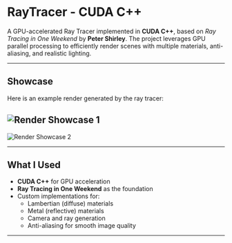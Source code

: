 # **RayTracer - CUDA C++**

A GPU-accelerated Ray Tracer implemented in **CUDA C++**, based on *Ray Tracing in One Weekend* by **Peter Shirley**. The project leverages GPU parallel processing to efficiently render scenes with multiple materials, anti-aliasing, and realistic lighting.

---

## **Showcase**

Here is an example render generated by the ray tracer:

![Render Showcase 1](https://github.com/user-attachments/assets/a649ec5e-a179-46db-8173-b0d47ec411bb)
---
![Render Showcase 2](https://github.com/user-attachments/assets/a5905b6b-a061-4524-a332-30d45c062417)


---

## **What I Used**

- **CUDA C++** for GPU acceleration  
- **Ray Tracing in One Weekend** as the foundation  
- Custom implementations for:  
  - Lambertian (diffuse) materials  
  - Metal (reflective) materials  
  - Camera and ray generation  
  - Anti-aliasing for smooth image quality

---
